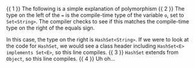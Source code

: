 {{ 1 }}
The following is a simple explanation of polymorphism
{{ 2 }}
The type on the left of the `=` is the compile-time type of the variable `o`, set to `Set<String>`. The compiler checks to see if this matches the compile-time type on the right of the equals sign.

In this case, the type on the right is `HashSet<String>`. If we were to look at the code for `HashSet`, we would see a class header including `HashSet<E> implements Set<E>`, so this line compiles.
{{ 3 }}
`HashSet` extends from `Object`, so this line compiles.
{{ 4 }}
Uh oh...
